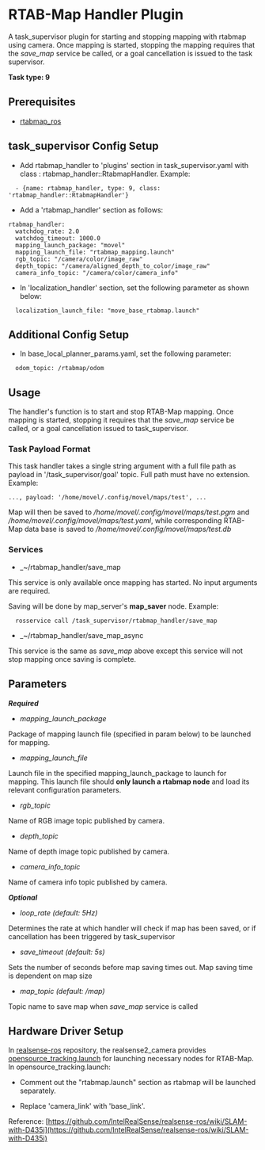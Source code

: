 # RTAB-Map Handler Plugin

A task\_supervisor plugin for starting and stopping mapping with rtabmap using camera. Once mapping is started, stopping the mapping requires that the *save_map* service be called, or a goal cancellation is issued to the task supervisor.

**Task type: 9**

## Prerequisites

* [rtabmap\_ros](http://wiki.ros.org/rtabmap_ros)

## task\_supervisor Config Setup
* Add rtabmap\_handler to 'plugins' section in task\_supervisor.yaml with class : rtabmap\_handler::RtabmapHandler. Example:

```
  - {name: rtabmap_handler, type: 9, class: 'rtabmap_handler::RtabmapHandler'}
```

* Add a 'rtabmap\_handler' section as follows:

```
rtabmap_handler:
  watchdog_rate: 2.0
  watchdog_timeout: 1000.0
  mapping_launch_package: "movel"
  mapping_launch_file: "rtabmap_mapping.launch"
  rgb_topic: "/camera/color/image_raw"
  depth_topic: "/camera/aligned_depth_to_color/image_raw"
  camera_info_topic: "/camera/color/camera_info"
```

* In 'localization\_handler' section, set the following parameter as shown below:

```
  localization_launch_file: "move_base_rtabmap.launch"
```

## Additional Config Setup

* In base\_local\_planner\_params.yaml, set the following parameter:

```
  odom_topic: /rtabmap/odom
```

## Usage

The handler's function is to start and stop RTAB-Map mapping. Once mapping is started, stopping it requires that the *save_map* service be called, or a goal cancellation issued to task\_supervisor.

### Task Payload Format

This task handler takes a single string argument with a full file path as payload in '/task_supervisor/goal' topic. Full path must have no extension. Example:

```
..., payload: '/home/movel/.config/movel/maps/test', ...
```

Map will then be saved to */home/movel/.config/movel/maps/test.pgm* and */home/movel/.config/movel/maps/test.yaml*, while corresponding RTAB-Map data base is saved to */home/movel/.config/movel/maps/test.db* 

### Services

* \_~/rtabmap\_handler/save\_map

This service is only available once mapping has started. No input arguments are required.

Saving will be done by map\_server's **map_saver** node. Example:

      rosservice call /task_supervisor/rtabmap_handler/save_map

* \_~/rtabmap\_handler/save\_map\_async

This service is the same as *save_map* above except this service will not stop mapping once saving is complete.

## Parameters

***Required***

* *mapping_launch_package*

Package of mapping launch file (specified in param below) to be launched for mapping.

* *mapping_launch_file*

Launch file in the specified mapping_launch_package to launch for mapping. This launch file should **only launch a rtabmap node** and load its relevant configuration parameters.

* *rgb_topic*

Name of RGB image topic published by camera.

* *depth_topic*

Name of depth image topic published by camera.

* *camera_info_topic*

Name of camera info topic published by camera.

***Optional***

* *loop_rate (default: 5Hz)*

Determines the rate at which handler will check if map has been saved, or if cancellation has been triggered by task_supervisor

* *save_timeout (default: 5s)*

Sets the number of seconds before map saving times out. Map saving time is dependent on map size

* *map_topic (default: /map)*

Topic name to save map when *save_map* service is called

## Hardware Driver Setup

In [realsense-ros](https://github.com/IntelRealSense/realsense-ros) repository, the realsense2_camera provides [opensource\_tracking.launch](https://github.com/IntelRealSense/realsense-ros/blob/development/realsense2_camera/launch/opensource_tracking.launch) for launching necessary nodes for RTAB-Map. In opensource\_tracking.launch:

* Comment out the "rtabmap.launch" section as rtabmap will be launched separately.

* Replace 'camera\_link' with 'base\_link'.

Reference: [https://github.com/IntelRealSense/realsense-ros/wiki/SLAM-with-D435i](https://github.com/IntelRealSense/realsense-ros/wiki/SLAM-with-D435i)
